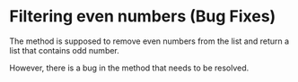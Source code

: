 # Filtering even numbers (Bug Fixes)

The method is supposed to remove even numbers from the list and return a list that contains odd number.

However, there is a bug in the method that needs to be resolved.
